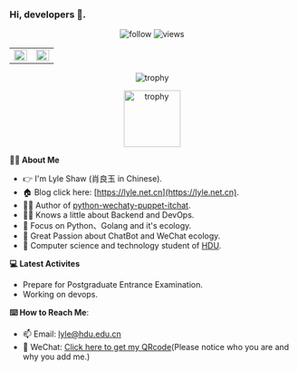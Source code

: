### Hi, developers 👋.

<p align="center"> 
  <img src="https://img.shields.io/github/followers/lyleshaw?label=Followers" alt="follow" />
  <img src="https://komarev.com/ghpvc/?username=lyleshaw" alt="views" /> 
</p>
<table><tr><td valign="top" width="50%">
<img src="https://github-readme-stats.vercel.app/api?username=LyleShaw&show_icons=true&include_all_commits=true&count_private=true" align="left" style="width: 100%" />
</td><td valign="top" width="50%">
<img src="https://github-readme-stats.vercel.app/api/top-langs/?username=lyleshaw&hide_border=true&layout=compact&hide=javascript,html,css,scss" align="left" style="width: 100%" />
</td></tr></table>  

<p align="center"> 
  <img src="https://github-profile-trophy.vercel.app/?username=lyleshaw&column=-1" alt="trophy" />
</p>

<p align="center"> 
  <img width="100" height="100" src="https://images.credly.com/size/680x680/images/0004a828-38f8-4f4a-847c-a271adfc986a/image.png" alt="trophy" />
</p>

**🙍‍♂️ About Me**

- 👉 I'm Lyle Shaw (肖良玉 in Chinese).
- 🏠 Blog click here: [https://lyle.net.cn](https://lyle.net.cn).
- 👨‍💻 Author of [python-wechaty-puppet-itchat](https://github.com/wechaty/python-wechaty-puppet-itchat).
- 🙇‍♂️ Knows a little about Backend and DevOps.
- 🐍 Focus on Python、Golang and it's ecology.
- 🤖️ Great Passion about ChatBot and WeChat ecology.
- 🏫 Computer science and technology student of [HDU](https://www.hdu.edu.cn/).

**💻 Latest Activites**

- Prepare for Postgraduate Entrance Examination.
- Working on devops.

**⌨️ How to Reach Me**:

- 📫 Email: [lyle@hdu.edu.cn](mailto:lyle@hdu.edu.cn)
- 💬 WeChat: [Click here to get my QRcode](https://user-images.githubusercontent.com/25427168/135266647-63f2e132-c443-40b6-89f0-ca494dccfc09.png)(Please notice who you are and why you add me.)
